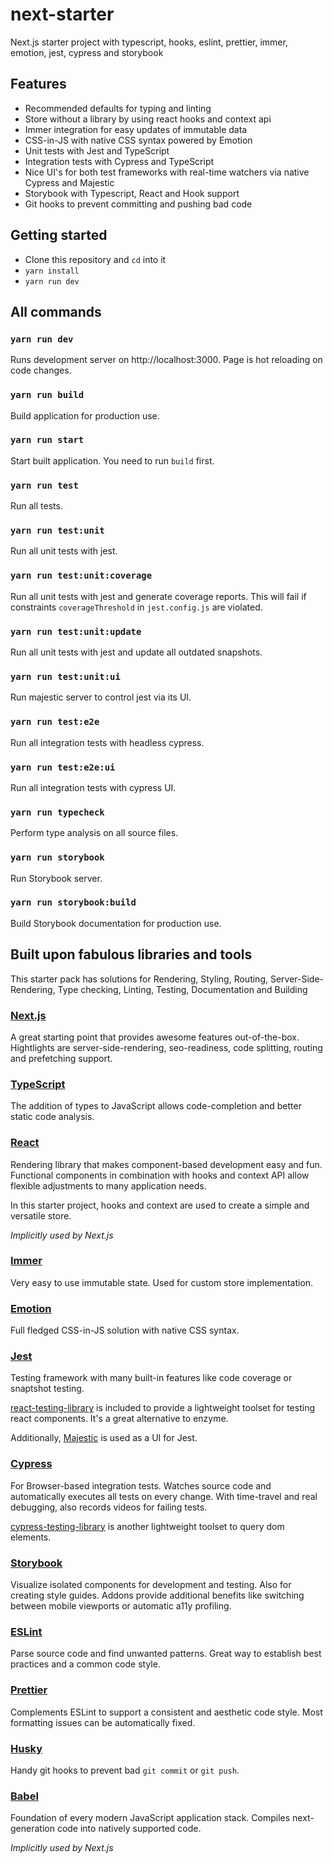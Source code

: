 # next-starter
Next.js starter project with typescript, hooks, eslint, prettier, immer, emotion, jest, cypress and storybook

## Features
* Recommended defaults for typing and linting
* Store without a library by using react hooks and context api
* Immer integration for easy updates of immutable data
* CSS-in-JS with native CSS syntax powered by Emotion 
* Unit tests with Jest and TypeScript
* Integration tests with Cypress and TypeScript     
* Nice UI's for both test frameworks with real-time watchers via native Cypress and Majestic
* Storybook with Typescript, React and Hook support
* Git hooks to prevent committing and pushing bad code

## Getting started
* Clone this repository and `cd` into it
* `yarn install`
* `yarn run dev`

## All commands

### `yarn run dev`
Runs development server on http://localhost:3000. Page is hot reloading on code changes.

### `yarn run build`
Build application for production use.

### `yarn run start`
Start built application. You need to run `build` first.

### `yarn run test`
Run all tests.

### `yarn run test:unit`
Run all unit tests with jest.

### `yarn run test:unit:coverage`
Run all unit tests with jest and generate coverage reports. This will fail if constraints `coverageThreshold` in `jest.config.js` are violated.

### `yarn run test:unit:update`
Run all unit tests with jest and update all outdated snapshots.

### `yarn run test:unit:ui`
Run majestic server to control jest via its UI.

### `yarn run test:e2e`
Run all integration tests with headless cypress.

### `yarn run test:e2e:ui`
Run all integration tests with cypress UI.

### `yarn run typecheck`
Perform type analysis on all source files.

### `yarn run storybook`
Run Storybook server.

### `yarn run storybook:build`
Build Storybook documentation for production use.
    
## Built upon fabulous libraries and tools

This starter pack has solutions for Rendering, Styling, Routing, Server-Side-Rendering, Type checking, Linting, Testing, Documentation and Building   

### [Next.js](https://github.com/zeit/next.js/https://github.com/zeit/next.js/)
A great starting point that provides awesome features out-of-the-box. Hightlights are server-side-rendering, seo-readiness, code splitting, routing and prefetching support.

### [TypeScript](https://github.com/Microsoft/TypeScript)
The addition of types to JavaScript allows code-completion and better static code analysis. 

### [React](https://github.com/facebook/react/) 
Rendering library that makes component-based development easy and fun. Functional components in combination with hooks and context API allow flexible adjustments to many application needs.

In this starter project, hooks and context are used to create a simple and versatile store.

*Implicitly used by Next.js*

### [Immer](https://github.com/immerjs/immer)
Very easy to use immutable state. Used for custom store implementation.

### [Emotion](https://github.com/emotion-js/emotion)
Full fledged CSS-in-JS solution with native CSS syntax. 

### [Jest](https://github.com/facebook/jest)
Testing framework with many built-in features like code coverage or snaptshot testing.

[react-testing-library](https://github.com/testing-library/react-testing-library) is included to provide a lightweight toolset for testing react components. It's a great alternative to enzyme. 

Additionally, [Majestic](https://github.com/Raathigesh/majestic/) is used as a UI for Jest. 

### [Cypress](https://github.com/cypress-io/cypress)
For Browser-based integration tests. Watches source code and automatically executes all tests on every change. With time-travel and real debugging, also records videos for failing tests.

[cypress-testing-library](https://github.com/testing-library/cypress-testing-library) is another lightweight toolset to query dom elements.  

### [Storybook](https://github.com/storybooks/storybook)
Visualize isolated components for development and testing. Also for creating style guides. Addons provide additional benefits like switching between mobile viewports or automatic a11y profiling. 

### [ESLint](https://github.com/eslint/eslint)
Parse source code and find unwanted patterns. Great way to establish best practices and a common code style. 

### [Prettier](https://github.com/prettier/prettier)
Complements ESLint to support a consistent and aesthetic code style. Most formatting issues can be automatically fixed.  

### [Husky](https://github.com/typicode/husky)
Handy git hooks to prevent bad `git commit` or `git push`.

### [Babel](https://github.com/babel/babel)
Foundation of every modern JavaScript application stack. Compiles next-generation code into natively supported code.

*Implicitly used by Next.js*


